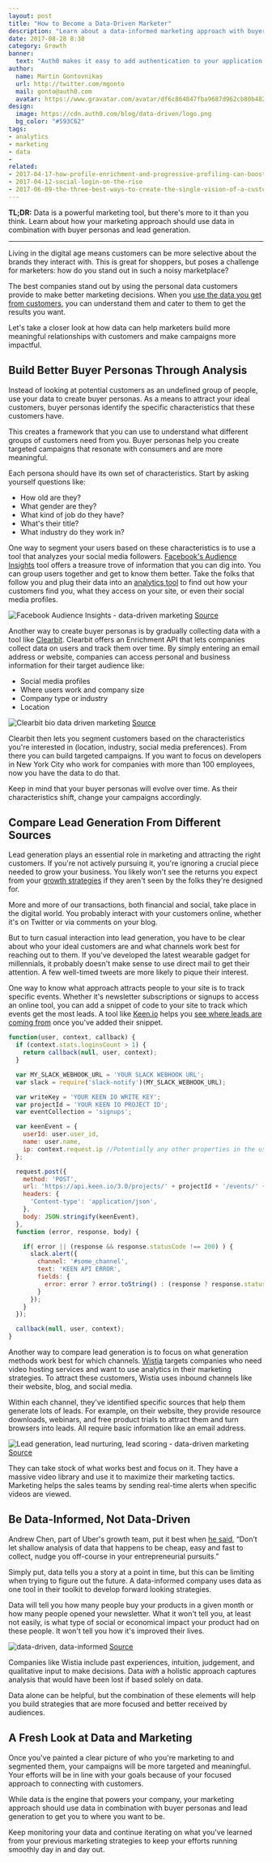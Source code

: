 ```yaml
---
layout: post
title: "How to Become a Data-Driven Marketer"
description: "Learn about a data-informed marketing approach with buyer personas and lead generation."
date: 2017-08-28 8:30
category: Growth
banner:
  text: "Auth0 makes it easy to add authentication to your application."
author:
  name: Martin Gontovnikas
  url: http://twitter.com/mgonto
  mail: gonto@auth0.com
  avatar: https://www.gravatar.com/avatar/df6c864847fba9687d962cb80b482764??s=60
design:
  image: https://cdn.auth0.com/blog/data-driven/logo.png
  bg_color: "#593C62"
tags:
- analytics
- marketing
- data
- 
related:
- 2017-04-17-how-profile-enrichment-and-progressive-profiling-can-boost-your-marketing
- 2017-04-12-social-login-on-the-rise
- 2017-06-09-the-three-best-ways-to-create-the-single-vision-of-a-customer
---
```


**TL;DR:** Data is a powerful marketing tool, but there's more to it than you think. Learn about how your marketing approach should use data in combination with buyer personas and lead generation.

---

Living in the digital age means customers can be more selective about the brands they interact with. This is great for shoppers, but poses a challenge for marketers: how do you stand out in such a noisy marketplace? 

The best companies stand out by using the personal data customers provide to make better marketing decisions. When you [use the data you get from customers](https://blog.fullstory.com/what-incentives-are-your-support-metrics-creating-4a633d449f0e#.sy379oznp), you can understand them and cater to them to get the results you want.

Let's take a closer look at how data can help marketers build more meaningful relationships with customers and make campaigns more impactful.

## Build Better Buyer Personas Through Analysis

Instead of looking at potential customers as an undefined group of people, use your data to create buyer personas. As a means to attract your ideal customers, buyer personas identify the specific characteristics that these customers have.

This creates a framework that you can use to understand what different groups of customers need from you. Buyer personas help you create targeted campaigns that resonate with consumers and are more meaningful.

Each persona should have its own set of characteristics. Start by asking yourself questions like: 

* How old are they?
* What gender are they?
* What kind of job do they have? 
* What's their title? 
* What industry do they work in?

One way to segment your users based on these characteristics is to use a tool that analyzes your social media followers. [Facebook's Audience Insights](https://adespresso.com/academy/blog/how-to-use-facebooks-audience-insights-to-create-buyer-personas/) tool offers a treasure trove of information that you can dig into. You can group users together and get to know them better. Take the folks that follow you and plug their data into an [analytics tool](https://amplitude.com/mobile-analytics) to find out how your customers find you, what they access on your site, or even their social media profiles. 

![Facebook Audience Insights - data-driven marketing](https://cdn.auth0.com/blog/data-driven/facebook-audience.png)
[Source](http://www.adweek.com/digital/audience-insights/)

Another way to create buyer personas is by gradually collecting data with a tool like [Clearbit](https://clearbit.com). Clearbit offers an Enrichment API that lets companies collect data on users and track them over time. By simply entering an email address or website, companies can access personal and business information for their target audience like:

* Social media profiles
* Where users work and company size
* Company type or industry
* Location

![Clearbit bio data driven marketing](https://cdn.auth0.com/blog/data-driven/bio.png)
[Source](http://blog.clearbit.com/5-ways-to-use-clearbits-enrichment-api/)

Clearbit then lets you segment customers based on the characteristics you're interested in (location, industry, social media preferences). From there you can build targeted campaigns. If you want to focus on developers in New York City who work for companies with more than 100 employees, now you have the data to do that.

Keep in mind that your buyer personas will evolve over time. As their characteristics shift, change your campaigns accordingly.

## Compare Lead Generation From Different Sources

Lead generation plays an essential role in marketing and attracting the right customers. If you're not actively pursuing it, you're ignoring a crucial piece needed to grow your business.  You likely won't see the returns you expect from your [growth strategies](https://amplitude.com/mobile-analytics) if they aren't seen by the folks they're designed for.

More and more of our transactions, both financial and social, take place in the digital world. You probably interact with your customers online, whether it's on Twitter or via comments on your blog.

But to turn casual interaction into lead generation, you have to be clear about who your ideal customers are and what channels work best for reaching out to them. If you've developed the latest wearable gadget for millennials, it probably doesn't make sense to use direct mail to get their attention. A few well-timed tweets are more likely to pique their interest.

One way to know what approach attracts people to your site is to track specific events. Whether it's newsletter subscriptions or signups to access an online tool, you can add a snippet of code to your site to track which events get the most leads. A tool like [Keen.io](https://keen.io/) helps you [see where leads are coming from](https://auth0.com/rules/send-events-keenio) once you've added their snippet.

```js
function(user, context, callback) {
  if (context.stats.loginsCount > 1) {
    return callback(null, user, context);
  }

  var MY_SLACK_WEBHOOK_URL = 'YOUR SLACK WEBHOOK URL';
  var slack = require('slack-notify')(MY_SLACK_WEBHOOK_URL);

  var writeKey = 'YOUR KEEN IO WRITE KEY';
  var projectId = 'YOUR KEEN IO PROJECT ID';
  var eventCollection = 'signups';

  var keenEvent = {
    userId: user.user_id,
    name: user.name,
    ip: context.request.ip //Potentially any other properties in the user profile/context
  };

  request.post({
    method: 'POST',
    url: 'https://api.keen.io/3.0/projects/' + projectId + '/events/' + eventCollection + '?api_key=' + writeKey,
    headers: {
      'Content-type': 'application/json',
    },
    body: JSON.stringify(keenEvent),
  },
  function (error, response, body) {

    if( error || (response && response.statusCode !== 200) ) {
      slack.alert({
        channel: '#some_channel',
        text: 'KEEN API ERROR',
        fields: {
          error: error ? error.toString() : (response ? response.statusCode + ' ' + body : '')
        }
      });
    }
  });

  callback(null, user, context);
}
```

Another way to compare lead generation is to focus on what generation methods work best for which channels. [Wistia](https://wistia.com/) targets companies who need video hosting services and want to use analytics in their marketing strategies. To attract these customers, Wistia uses inbound channels like their website, blog, and social media.

Within each channel, they've identified specific sources that help them generate lots of leads. For example, on their website, they provide resource downloads, webinars, and free product trials to attract them and turn browsers into leads. All require basic information like an email address.

![Lead generation, lead nurturing, lead scoring - data-driven marketing](https://cdn.auth0.com/blog/data-driven/leads.png)
[Source](https://wistia.com/library/video-and-marketing-automation)

They can take stock of what works best and focus on it. They have a massive video library and use it to maximize their marketing tactics. Marketing helps the sales teams by sending real-time alerts when specific videos are viewed. 

## Be Data-Informed, Not Data-Driven

Andrew Chen, part of Uber's growth team, put it best when [he said](http://andrewchen.co/know-the-difference-between-data-informed-and-versus-data-driven/), “Don’t let shallow analysis of data that happens to be cheap, easy and fast to collect, nudge you off-course in your entrepreneurial pursuits.”

Simply put, data tells you a story at a point in time, but this can be limiting when trying to figure out the future. A data-informed company uses data as one tool in their toolkit to develop forward looking strategies.

Data will tell you how many people buy your products in a given month or how many people opened your newsletter. What it won't tell you, at least not easily, is what type of social or economical impact your product had on these people. It won't tell you how it's improved their lives.

![data-driven, data-informed](https://cdn.auth0.com/blog/data-driven/data.png)
[Source](https://wistia.com/blog/data-informed-marketing)

Companies like Wistia include past experiences, intuition, judgement, and qualitative input to make decisions. Data _with_ a holistic approach captures analysis that would have been lost if based solely on data.

Data alone can be helpful, but the combination of these elements will help you build strategies that are more focused and better received by audiences.

## A Fresh Look at Data and Marketing

Once you've painted a clear picture of who you're marketing to and segmented them, your campaigns will be more targeted and meaningful. Your efforts will be in line with your goals because of your focused approach to connecting with customers.

While data is the engine that powers your company, your marketing approach should use data in combination with buyer personas and lead generation to get you to where you want to be.

Keep monitoring your data and continue iterating on what you've learned from your previous marketing strategies to keep your efforts running smoothly day in and day out. 

